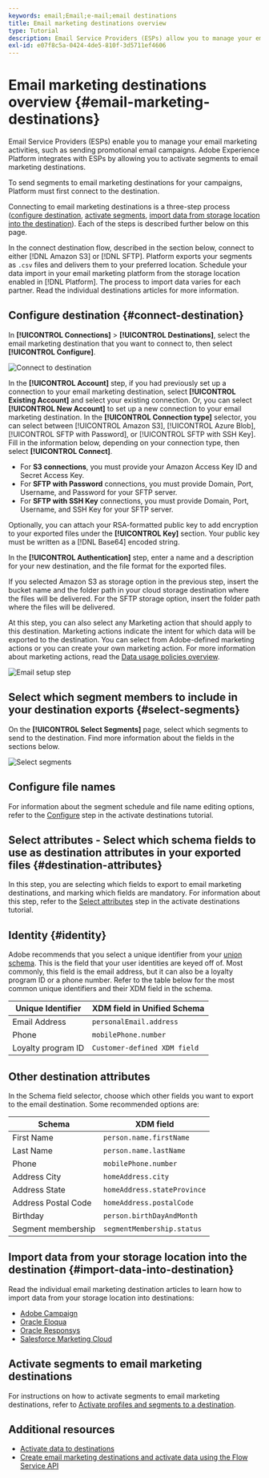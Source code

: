 ```yaml
---
keywords: email;Email;e-mail;email destinations
title: Email marketing destinations overview
type: Tutorial
description: Email Service Providers (ESPs) allow you to manage your email marketing activities, such as for sending promotional email campaigns.
exl-id: e07f8c5a-0424-4de5-810f-3d5711ef4606
---
```

# Email marketing destinations overview {#email-marketing-destinations}

Email Service Providers (ESPs) enable you to manage your email marketing activities, such as sending promotional email campaigns. Adobe Experience Platform integrates with ESPs by allowing you to activate segments to email marketing destinations.

To send segments to email marketing destinations for your campaigns, Platform must first connect to the destination.

Connecting to email marketing destinations is a three-step process ([configure destination](#connect-destination), [activate segments](#select-segments), [import data from storage location into the destination](#import-data-into-destination)). Each of the steps is described further below on this page.

In the connect destination flow, described in the section below, connect to either [!DNL Amazon S3] or [!DNL SFTP]. Platform exports your segments as `.csv` files and delivers them to your preferred location. Schedule your data import in your email marketing platform from the storage location enabled in [!DNL Platform]. The process to import data varies for each partner. Read the individual destinations articles for more information. 

## Configure destination {#connect-destination}

In **[!UICONTROL Connections]** > **[!UICONTROL Destinations]**, select the email marketing destination that you want to connect to, then select **[!UICONTROL Configure]**.

![Connect to destination](../../assets/catalog/email-marketing/overview/connect-email-marketing.png)

In the **[!UICONTROL Account]** step, if you had previously set up a connection to your email marketing destination, select **[!UICONTROL Existing Account]** and select your existing connection. Or, you can select **[!UICONTROL New Account]** to set up a new connection to your email marketing destination. In the **[!UICONTROL Connection type]** selector, you can select between [!UICONTROL Amazon S3], [!UICONTROL Azure Blob], [!UICONTROL SFTP with Password], or [!UICONTROL SFTP with SSH Key]. Fill in the information below, depending on your connection type, then select **[!UICONTROL Connect]**.

- For **S3 connections**, you must provide your Amazon Access Key ID and Secret Access Key. 
- For **SFTP with Password** connections, you must provide Domain, Port, Username, and Password for your SFTP server.
- For **SFTP with SSH Key** connections, you must provide Domain, Port, Username, and SSH Key for your SFTP server.

Optionally, you can attach your RSA-formatted public key to add encryption to your exported files under the **[!UICONTROL Key]** section. Your public key must be written as a [!DNL Base64] encoded string.

In the **[!UICONTROL Authentication]** step, enter a name and a description for your new destination, and the file format for the exported files.

If you selected Amazon S3 as storage option in the previous step, insert the bucket name and the folder path in your cloud storage destination where the files will be delivered. For the SFTP storage option, insert the folder path where the files will be delivered. 

At this step, you can also select any Marketing action that should apply to this destination. Marketing actions indicate the intent for which data will be exported to the destination. You can select from Adobe-defined marketing actions or you can create your own marketing action. For more information about marketing actions, read the [Data usage policies overview](../../../data-governance/policies/overview.md).

![Email setup step](../../assets/catalog/email-marketing/overview/email-setup-step.png)

## Select which segment members to include in your destination exports {#select-segments}

On the **[!UICONTROL Select Segments]** page, select which segments to send to the destination. Find more information about the fields in the sections below.

![Select segments](../../assets/common/email-select-segments.png)

## Configure file names

For information about the segment schedule and file name editing options, refer to the [Configure](../../ui/activate-destinations.md#configure) step in the activate destinations tutorial.

## Select attributes - Select which schema fields to use as destination attributes in your exported files {#destination-attributes}

In this step, you are selecting which fields to export to email marketing destinations, and marking which fields are mandatory.
For information about this step, refer to the [Select attributes](../../ui/activate-destinations.md#select-attributes) step in the activate destinations tutorial.

## Identity {#identity}

Adobe recommends that you select a unique identifier from your [union schema](../../../profile/home.md#profile-fragments-and-union-schemas). This is the field that your user identities are keyed off of. Most commonly, this field is the email address, but it can also be a loyalty program ID or a phone number. Refer to the table below for the most common unique identifiers and their XDM field in the schema.

|Unique Identifier | XDM field in Unified Schema|
|----------------- | ---------------------------|
| Email Address | `personalEmail.address` |
| Phone | `mobilePhone.number` |
| Loyalty program ID | `Customer-defined XDM field` |

## Other destination attributes

In the Schema field selector, choose which other fields you want to export to the email destination. Some recommended options are:

|Schema | XDM field |
|------ | ---------|
| First Name | `person.name.firstName`|
| Last Name | `person.name.lastName`|
| Phone | `mobilePhone.number` |
| Address City| `homeAddress.city` |
| Address State | `homeAddress.stateProvince` |
| Address Postal Code | `homeAddress.postalCode` |
| Birthday | `person.birthDayAndMonth`|
| Segment membership | `segmentMembership.status`|

## Import data from your storage location into the destination {#import-data-into-destination}

Read the individual email marketing destination articles to learn how to import data from your storage location into destinations: 

- [Adobe Campaign](./adobe-campaign.md#import-data-into-campaign)
- [Oracle Eloqua](./oracle-eloqua.md#import-data-into-eloqua)
- [Oracle Responsys](./oracle-responsys.md#import-data-into-responsys)
- [Salesforce Marketing Cloud](./salesforce-marketing-cloud.md#import-data-into-salesforce)

## Activate segments to email marketing destinations

For instructions on how to activate segments to email marketing destinations, refer to [Activate profiles and segments to a destination](../../ui/activate-destinations.md).

## Additional resources

- [Activate data to destinations](../../ui/activate-destinations.md)
- [Create email marketing destinations and activate data using the Flow Service API](../../api/email-marketing.md)
